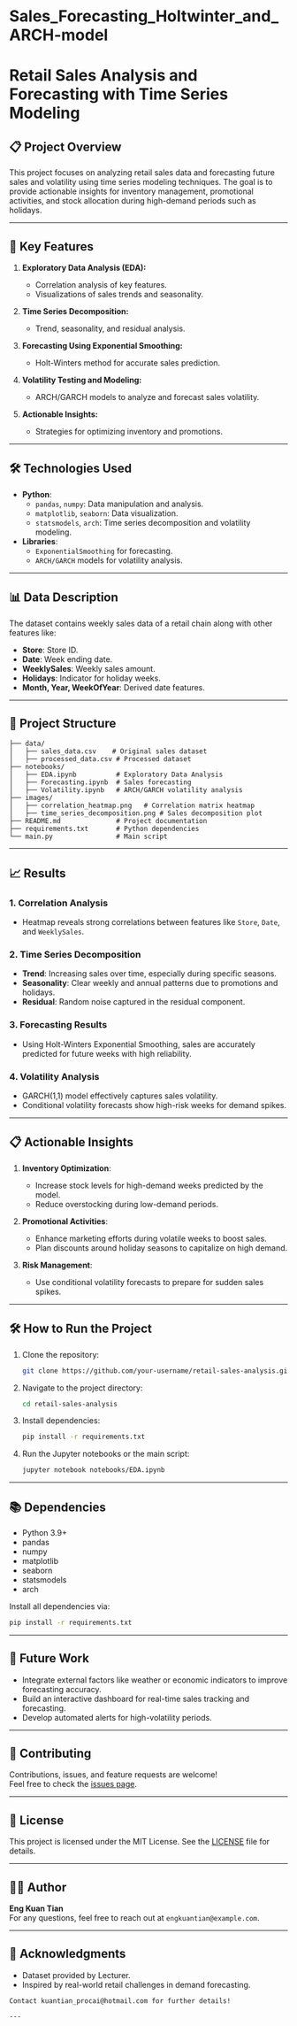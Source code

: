# Sales_Forecasting_Holtwinter_and_ARCH-model


# Retail Sales Analysis and Forecasting with Time Series Modeling

## 📋 Project Overview
This project focuses on analyzing retail sales data and forecasting future sales and volatility using time series modeling techniques. The goal is to provide actionable insights for inventory management, promotional activities, and stock allocation during high-demand periods such as holidays.

---

## 🚀 Key Features
1. **Exploratory Data Analysis (EDA):**
   - Correlation analysis of key features.
   - Visualizations of sales trends and seasonality.

2. **Time Series Decomposition:**
   - Trend, seasonality, and residual analysis.

3. **Forecasting Using Exponential Smoothing:**
   - Holt-Winters method for accurate sales prediction.

4. **Volatility Testing and Modeling:**
   - ARCH/GARCH models to analyze and forecast sales volatility.

5. **Actionable Insights:**
   - Strategies for optimizing inventory and promotions.

---

## 🛠️ Technologies Used
- **Python**:
  - `pandas`, `numpy`: Data manipulation and analysis.
  - `matplotlib`, `seaborn`: Data visualization.
  - `statsmodels`, `arch`: Time series decomposition and volatility modeling.
- **Libraries**:
  - `ExponentialSmoothing` for forecasting.
  - `ARCH/GARCH` models for volatility analysis.

---

## 📊 Data Description
The dataset contains weekly sales data of a retail chain along with other features like:
- **Store**: Store ID.
- **Date**: Week ending date.
- **WeeklySales**: Weekly sales amount.
- **Holidays**: Indicator for holiday weeks.
- **Month, Year, WeekOfYear**: Derived date features.

---

## 📂 Project Structure
```
├── data/
│   ├── sales_data.csv    # Original sales dataset
│   ├── processed_data.csv # Processed dataset
├── notebooks/
│   ├── EDA.ipynb          # Exploratory Data Analysis
│   ├── Forecasting.ipynb  # Sales forecasting
│   ├── Volatility.ipynb   # ARCH/GARCH volatility analysis
├── images/
│   ├── correlation_heatmap.png   # Correlation matrix heatmap
│   ├── time_series_decomposition.png # Sales decomposition plot
├── README.md              # Project documentation
├── requirements.txt       # Python dependencies
└── main.py                # Main script
```

---

## 📈 Results
### **1. Correlation Analysis**
- Heatmap reveals strong correlations between features like `Store`, `Date`, and `WeeklySales`.

### **2. Time Series Decomposition**
- **Trend**: Increasing sales over time, especially during specific seasons.
- **Seasonality**: Clear weekly and annual patterns due to promotions and holidays.
- **Residual**: Random noise captured in the residual component.

### **3. Forecasting Results**
- Using Holt-Winters Exponential Smoothing, sales are accurately predicted for future weeks with high reliability.

### **4. Volatility Analysis**
- GARCH(1,1) model effectively captures sales volatility.
- Conditional volatility forecasts show high-risk weeks for demand spikes.

---

## 📋 Actionable Insights
1. **Inventory Optimization**:
   - Increase stock levels for high-demand weeks predicted by the model.
   - Reduce overstocking during low-demand periods.

2. **Promotional Activities**:
   - Enhance marketing efforts during volatile weeks to boost sales.
   - Plan discounts around holiday seasons to capitalize on high demand.

3. **Risk Management**:
   - Use conditional volatility forecasts to prepare for sudden sales spikes.

---

## 🛠️ How to Run the Project
1. Clone the repository:
   ```bash
   git clone https://github.com/your-username/retail-sales-analysis.git
   ```
2. Navigate to the project directory:
   ```bash
   cd retail-sales-analysis
   ```
3. Install dependencies:
   ```bash
   pip install -r requirements.txt
   ```
4. Run the Jupyter notebooks or the main script:
   ```bash
   jupyter notebook notebooks/EDA.ipynb
   ```

---

## 📚 Dependencies
- Python 3.9+
- pandas
- numpy
- matplotlib
- seaborn
- statsmodels
- arch

Install all dependencies via:
```bash
pip install -r requirements.txt
```

---

## 📌 Future Work
- Integrate external factors like weather or economic indicators to improve forecasting accuracy.
- Build an interactive dashboard for real-time sales tracking and forecasting.
- Develop automated alerts for high-volatility periods.

---

## 🤝 Contributing
Contributions, issues, and feature requests are welcome!  
Feel free to check the [issues page](https://github.com/your-username/retail-sales-analysis/issues).

---

## 📄 License
This project is licensed under the MIT License. See the [LICENSE](LICENSE) file for details.

---

## 👨‍💻 Author
**Eng Kuan Tian**  
For any questions, feel free to reach out at `engkuantian@example.com`.

---

## 🎉 Acknowledgments
- Dataset provided by Lecturer.
- Inspired by real-world retail challenges in demand forecasting.
```
Contact kuantian_procai@hotmail.com for further details!

---


